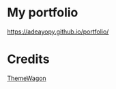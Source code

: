 # My portfolio


https://adeayopy.github.io/portfolio/

# Credits 
[ThemeWagon](https://themewagon.com/themes/free-bootstrap-personal-portfolio-template/) 
